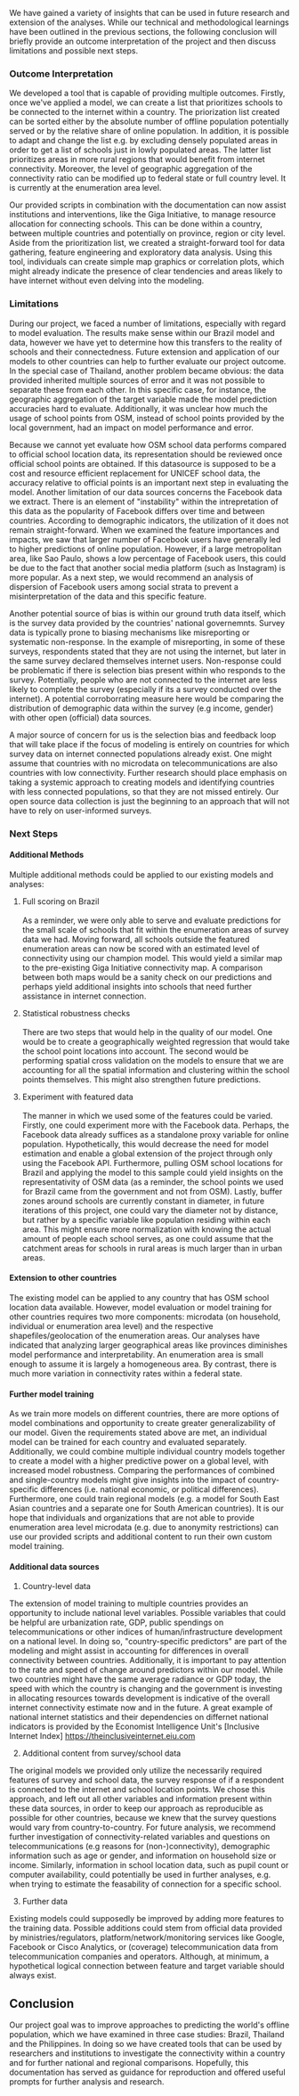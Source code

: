 

We have gained a variety of insights that can be used in future research and extension of the analyses. While our technical and methodological learnings have been outlined in the previous sections, the following conclusion will briefly provide an outcome interpretation of the project and then discuss limitations and possible next steps. 

### Outcome Interpretation 

We developed a tool that is capable of providing multiple outcomes. Firstly, once we've applied a model, we can create a list that prioritizes schools to be connected to the internet within a country. The priorization list created can be sorted either by the absolute number of offline population potentially served or by the relative share of online population. In addition, it is possible to adapt and change the list e.g. by excluding densely populated areas in order to get a list of schools just in lowly populated areas. The latter list prioritizes areas in more rural regions that would benefit from internet connectivity. Moreover, the level of geographic aggregation of the connectivity ratio can be modified up to federal state or full country level. It is currently at the enumeration area level.

Our provided scripts in combination with the documentation can now assist institutions and interventions, like the Giga Initiative, to manage resource allocation for connecting schools. This can be done within a country, between multiple countries and potentially on province, region or city level. Aside from the prioritization list, we created a straight-forward tool for data gathering, feature engineering and exploratory data analysis. Using this tool, individuals can create simple map graphics or correlation plots, which might already indicate the presence of clear tendencies and areas likely to have internet without even delving into the modeling. 

### Limitations
During our project, we faced a number of limitations, especially with regard to model evaluation. The results make sense within our Brazil model and data, however we have yet to determine how this transfers to the reality of schools and their connectedness. Future extension and application of our models to other countries can help to further evaluate our project outcome. In the special case of Thailand, another problem became obvious: the data provided inherited multiple sources of error and it was not possible to separate these from each other. In this specific case, for instance, the geographic aggregation of the target variable made the model prediction accuracies hard to evaluate. Additionally, it was unclear how much the usage of school points from OSM, instead of school points provided by the local government, had an impact on model performance and error.

Because we cannot yet evaluate how OSM school data performs compared to official school location data, its representation should be reviewed once official school points are obtained. If this datasource is supposed to be a cost and resource efficient replacement for UNICEF school data, the accuracy relative to official points is an important next step in evaluating the model. Another limitation of our data sources concerns the Facebook data we extract. There is an element of "instability" within the intrepretation of this data as the popularity of Facebook differs over time and between countries. According to demographic indicators, the utilization of it does not remain straight-forward. When we examined the feature importances and impacts, we saw that larger number of Facebook users have generally led to higher predictions of online population. However, if a large metropolitan area, like Sao Paulo, shows a low percentage of Facebook users, this could be due to the fact that another social media platform (such as Instagram) is more popular. As a next step, we would recommend an analysis of dispersion of Facebook users among social strata to prevent a misinterpretation of the data and this specific feature.

Another potential source of bias is within our ground truth data itself, which is the survey data provided by the countries' national governemnts. Survey data is typically prone to biasing mechanisms like misreporting or systematic non-response. In the example of misreporting, in some of these surveys, respondents stated that they are not using the internet, but later in the same survey declared themselves internet users. Non-response could be problematic if there is selection bias present within who responds to the survey. Potentially, people who are not connected to the internet are less likely to complete the survey (especially if its a survey conducted over the internet). A potential corroborrating measure here would be comparing the distribution of demographic data within the survey (e.g income, gender) with other open (official) data sources. 

A major source of concern for us is the selection bias and feedback loop that will take place if the focus of modeling is entirely on countries for which survey data on internet connected populations already exist. One might assume that countries with no microdata on telecommunications are also countries with low connectivity. Further research should place emphasis on taking a systemic approach to creating models and identifying countries with less connected populations, so that they are not missed entirely.  Our open source data collection is just the beginning to an approach that will not have to rely on user-informed surveys.


### Next Steps

#### Additional Methods
Multiple additional methods could be applied to our existing models and analyses: 

1. Full scoring on Brazil <br></br>
As a reminder, we were only able to serve and evaluate predictions for the small scale of schools that fit within the enumeration areas of survey data we had. Moving forward, all schools outside the featured enumeration areas can now be scored with an estimated level of connectivity using our champion model. This would yield a similar map to the pre-existing Giga Initiative connectivity map. A comparison between both maps would be a sanity check on our predictions and perhaps yield additional insights into schools that need further assistance in internet connection.

2. Statistical robustness checks<br></br>
There are two steps that would help in the quality of our model. One would be to create a geographically weighted regression that would take the school point locations into account. The second would be performing spatial cross validation on the models to ensure that we are accounting for all the spatial information and clustering within the school points themselves. This might also strengthen future predictions. 

3. Experiment with featured data<br></br>
The manner in which we used some of the features could be varied. Firstly, one could experiment more with the Facebook data.  Perhaps, the Facebook data already suffices as a standalone proxy variable for online population. Hypothetically, this would decrease the need for model estimation and enable a global extension of the project through only using the Facebook API. Furthermore, pulling OSM school locations for Brazil and applying the model to this sample could yield insights on the representativity of OSM data (as a reminder, the school points we used for Brazil came from the government and not from OSM). Lastly, buffer zones around schools are currently constant in diameter, in future iterations of this project, one could vary the diameter not by distance, but rather by a specific variable like population residing within each area. This might ensure more normalization with knowing the actual amount of people each school serves, as one could assume that the catchment areas for schools in rural areas is much larger than in urban areas. 

#### Extension to other countries 
The existing model can be applied to any country that has OSM school location data available. However, model evaluation or model training for other countries requires two more components: microdata (on household, individual or enumeration area level) and the respective shapefiles/geolocation of the enumeration areas. Our analyses have indicated that analyzing larger geographical areas like provinces diminishes model performance and interpretability. An enumeration area is small enough to assume it is largely a homogeneous area. By contrast, there is much more variation in connectivity rates within a federal state. 

#### Further model training 
As we train more models on different countries, there are more options of model combinations and opportunity to create greater generalizability of our model. Given the requirements stated above are met, an individual model can be trained for each country and evaluated separately. Additionally, we could combine multiple individual country models together to create a model with a higher predictive power on a global level, with increased model robustness. Comparing the performances of combined and single-country models might give insights into the impact of country-specific differences (i.e. national economic, or political differences). Furthermore, one could train regional models (e.g. a model for South East Asian countries and a separate one for South American countries). It is our hope that individuals and organizations that are not able to provide enumeration area level microdata (e.g. due to anonymity restrictions) can use our provided scripts and additional content to run their own custom model training. 

#### Additional data sources

1. Country-level data

The extension of model training to multiple countries provides an opportunity to include national level variables. Possible variables that could be helpful are urbanization rate, GDP, public spendings on telecommunications or other indices of human/infrastructure development on a national level. In doing so, "country-specific predictors" are part of the modeling and might assist in accounting for differences in overall connectivity between countries. Additionally, it is important to pay attention to the rate and speed of change around predictors within our model. While two countries might have the same average radiance or GDP today, the speed with which the country is changing and the government is investing in allocating resources towards development is indicative of the overall internet connectivity estimate now and in the future. A great example of national internet statistics and their dependencies on differnet national indicators is provided by the Economist Intelligence Unit's [Inclusive Internet Index] https://theinclusiveinternet.eiu.com

2. Additional content from survey/school data

The original models we provided only utilize the necessarily required features of survey and school data, the survey response of if a respondent is connected to the internet and school location points. We chose this approach, and left out all other variables and information present within these data sources, in order to keep our approach as reproducible as possible for other countries, because we knew that the survey questions would vary from country-to-country. For future analysis, we recommend further investigation of connectivity-related variables and questions on telecommunications (e.g reasons for (non-)connectivity), demographic information such as age or gender, and information on household size or income. Similarly, information in school location data, such as pupil count or computer availability, could potentially be used in further analyses, e.g. when trying to estimate the feasability of connection for a specific school. 

3. Further data 

Existing models could supposedly be improved by adding more features to the training data. Possible additions could stem from official data provided by ministries/regulators, platform/network/monitoring services like Google, Facebook or Cisco Analytics, or (coverage) telecommunication data from telecommunication companies and operators. Although, at minimum, a hypothetical logical connection between feature and target variable should always exist. 

## Conclusion
Our project goal was to improve approaches to predicting the world's offline population, which we have examined in three case studies: Brazil, Thailand and the Philippines. In doing so we have created tools that can be used by researchers and institutions to investigate the connectivity within a country and for further national and regional comparisons. Hopefully, this documentation has served as guidance for reproduction and offered useful prompts for further analysis and research. 
